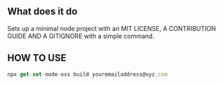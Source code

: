 ## What does it do

Sets up a minimal node project with an MIT LICENSE, A CONTRIBUTION GUIDE AND A GITIGNORE with a simple command.

## HOW TO USE
```js
npx get-set-node-oss build youremailaddress@xyz.com
```
